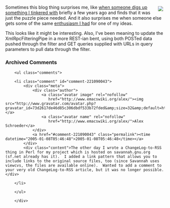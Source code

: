 <a href="http://www.amazon.com/exec/obidos/ASIN/B0000026U0"><img src="http://images.amazon.com/images/P/B0000026U0.01.MZZZZZZZ.jpg" align="right" hspace="5" vspace="5" /></a>Sometimes this blog thing surprises me, like [when someone digs up][lion] [something I tinkered with][pipe] briefly a few years ago and finds that it was just the puzzle piece needed.  And it also surprises me when someone else gets some of the same [enthusiasm I had][bomb] for one of my ideas.

This looks like it might be interesting.  Also, I've been meaning to update the XmlRpcFilteringPipe in a more REST-ian bent, using both POSTed data pushed through the filter and GET queries supplied with URLs in query parameters to pull data through the filter.

[pipe]: http://www.decafbad.com/twiki/bin/view/Main/XmlRpcFilteringPipe
[bomb]: http://www.decafbad.com/blog/2002/03/06/oooodh
[lion]: http://lion.taoriver.net/archives/2005/01/07/pyblosxom-support-for-xmlrpcfilteringpipe/#more-53

<div id="comments" class="comments archived-comments">
            <h3>Archived Comments</h3>
            
        <ul class="comments">
            
        <li class="comment" id="comment-221090043">
            <div class="meta">
                <div class="author">
                    <a class="avatar image" rel="nofollow" 
                       href="http://www.emacswiki.org/alex/"><img src="http://www.gravatar.com/avatar.php?gravatar_id=73d2617de46d85c306dbdf533b72fded&amp;size=32&amp;default=http://mediacdn.disqus.com/1320279820/images/noavatar32.png"/></a>
                    <a class="avatar name" rel="nofollow" 
                       href="http://www.emacswiki.org/alex/">Alex Schroeder</a>
                </div>
                <a href="#comment-221090043" class="permalink"><time datetime="2005-01-08T05:46:48">2005-01-08T05:46:48</time></a>
            </div>
            <div class="content">The other day I wrote a ChangeLog-to-RSS thing in Perl for my project which is hosted on savannah.gnu.org (sf.net already has it).  I added a link pattern that allows you to include links to the original source files, too (since Savannah uses viewcvs, the files are available online).  Wanted to add a comment to your very old ChangeLog-to-RSS article, but it was no longer possible.</div>
            
        </li>
    
        </ul>
    
        </div>
    